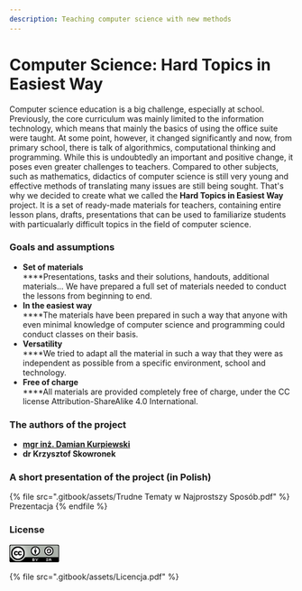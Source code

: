 ```yaml
---
description: Teaching computer science with new methods
---
```


# Computer Science: Hard Topics in Easiest Way

Computer science education is a big challenge, especially at school. Previously, the core curriculum was mainly limited to the information technology, which means that mainly the basics of using the office suite were taught. At some point, however, it changed significantly and now, from primary school, there is talk of algorithmics, computational thinking and programming. While this is undoubtedly an important and positive change, it poses even greater challenges to teachers. Compared to other subjects, such as mathematics, didactics of computer science is still very young and effective methods of translating many issues are still being sought. That's why we decided to create what we called the **Hard Topics in Easiest Way** project. It is a set of ready-made materials for teachers, containing entire lesson plans, drafts, presentations that can be used to familiarize students with particualarly difficult topics in the field of computer science.

### Goals and assumptions

* **Set of materials**\
  ****Presentations, tasks and their solutions, handouts, additional materials... We have prepared a full set of materials needed to conduct the lessons from beginning to end.
* **In the easiest way**\
  ****The materials have been prepared in such a way that anyone with even minimal knowledge of computer science and programming could conduct classes on their basis.
* **Versatility**\
  ****We tried to adapt all the material in such a way that they were as independent as possible from a specific environment, school and technology.
* **Free of charge**\
  ****All materials are provided completely free of charge, under the CC license Attribution-ShareAlike 4.0 International.

### The authors of the project

* ****[**mgr inż. Damian Kurpiewski**](https://blackbat13.github.io)****
* **dr Krzysztof Skowronek**

### A short presentation of the project (in Polish)

{% file src=".gitbook/assets/Trudne Tematy w Najprostszy Sposób.pdf" %}
Prezentacja
{% endfile %}

### **License**

![CC BY-SA 4.0](.gitbook/assets/88x31.png)

{% file src=".gitbook/assets/Licencja.pdf" %}
